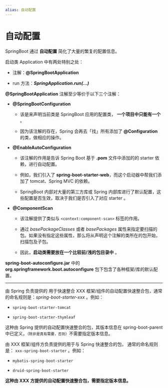 ```yaml
---
alias: 自动配置
---
```



# 自动配置

SpringBoot 通过 **自动配置** 简化了大量的繁复的配置信息。

启动类 Application 中有两处特别之处：

- 注解：**@SpringBootApplication**

- run 方法：***SpringApplication.run(...)***

**@SpringBootApplication** 注解至少等价于以下三个注解：

- **@SpringBootConfiguration**

  - 该是来声明当前类是 SpringBoot 应用的配置类， **一个项目中只能有一个** 。

  - 因为该注解的存在，Spring 会再去「找」所有添加了 **@Configuration** 的类，做相应的操作。

- **@EnableAutoConfiguration**

  - 该注解的作用是告诉 Spring Boot 基于 **.pom** 文件中添加的的 starter 依赖，进行自动配置。
  
  - 例如，我们引入了 **spring-boot-starter-web**，而这个启动器中帮我们添加了 tomcat、Spring MVC 的依赖。
  
  - SpringBoot 内部对大量的第三方库或 Spring 内部库进行了默认配置，这些配置是否生效，取决于我们是否引入了对应 starter 。

- **@ComponentScan**

  - 该注解提供了类似与 `<context:component-scan>` 标签的作用。

  - 通过 *basePackageClasses* 或者 *basePackages* 属性来指定要扫描的包。如果没有指定这些属性，那么将从声明这个注解的类所在的包开始，扫描包及子包。

  - 因此，**启动类需要放在一个比较前/浅的包目录中** 。

**spring-boot-autoconfigure.jar** 中的 **org.springframework.boot.autoconfigure** 包下包含了各种框架/库的默认配置。


---


由 Spring 负责提供的 用于快速整合 XXX 框架/组件的自动配置快速整合包，通常的命名规则是：*spring-boot-starter-xxx* 。例如：

- `spring-boot-starter-tomcat` 

- `spring-boot-starter-thymleaf`

这种由 Spring 提供的自动配置快速整合的包，其版本信息在 spring-boot-parent 中已定义，<small>（除非是真有需要，否则）</small>不需要指定版本信息。

由 XXX 框架/组件方负责提供的用于与 Spring 快速整合的包， 通常的命名规则是： `xxx-spring-boot-starter` 。例如：

- `mybatis-spring-boot-starter`

- `druid-spring-boot-starter`

**这种由 XXX 方提供的自动配置快速整合包，需要指定版本信息。**

